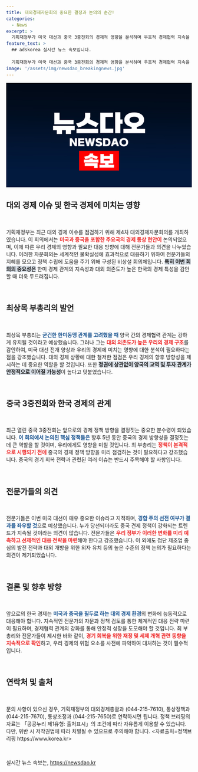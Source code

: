 ```yaml
---
title: 대외경제자문회의 중요한 결정과 논의의 순간!
categories:
  - News
excerpt: >
  기획재정부가 미국 대선과 중국 3중전회의 경제적 영향을 분석하며 우호적 경제협력 지속을 강조했습니다. 전문가들은 선제적 대응 전략의 필요성을 제기하며, 글로벌 불확실성에 효율적으로 대응할 방안을 모색하고 있습니다.
feature_text: >
  ## adskorea 실시간 뉴스 속보입니다.

  기획재정부가 미국 대선과 중국 3중전회의 경제적 영향을 분석하며 우호적 경제협력 지속을 강조했습니다. 전문가들은 선제적 대응 전략의 필요성을 제기하며, 글로벌 불확실성에 효율적으로 대응할 방안을 모색하고 있습니다.
image: '/assets/img/newsdao_breakingnews.jpg'
---
```


<p><img src="/assets/img/newsdao_breakingnews.jpg" alt="adskorea 속보" /></p>

<h2 data-ke-size="size26">대외 경제 이슈 및 한국 경제에 미치는 영향</h2>

<p data-ke-size="size16">&nbsp;</p>

<p>기획재정부는 최근 대외 경제 이슈를 점검하기 위해 제4차 대외경제자문회의를 개최하였습니다. 이 회의에서는 <b><span style="color: #ee2323;">미국과 중국을 포함한 주요국의 경제 통상 현안이</span></b> 논의되었으며, 이에 따른 우리 경제의 영향과 필요한 대응 방향에 대해 전문가들과 의견을 나누었습니다. 이러한 자문회의는 세계적인 불확실성에 효과적으로 대응하기 위하여 전문가들의 지혜를 모으고 정책 수립에 도움을 주기 위해 구성된 비상설 회의체입니다. <b><span style="background-color: #21538527;">특히 이번 회의의 중요성은</span></b> 한미 경제 관계의 지속성과 대외 의존도가 높은 한국의 경제 특성을 감안할 때 더욱 두드러집니다.</p>

<p data-ke-size="size16">&nbsp;</p>

<h2 data-ke-size="size26">최상목 부총리의 발언</h2>

<p data-ke-size="size16">&nbsp;</p>

<p>최상목 부총리는 <b><span style="color: #1a5490;">굳건한 한미동맹 관계를 고려했을 때</span></b> 양국 간의 경제협력 관계는 강하게 유지될 것이라고 예상했습니다. 그러나 그는 <b><span style="color: #ee2323;">대외 의존도가 높은 우리의 경제 구조</span></b>를 감안하여, 미국 대선 전개 양상과 우리의 경제에 미치는 영향에 대한 분석이 필요하다는 점을 강조했습니다. 대외 경제 상황에 대한 철저한 점검은 우리 경제의 향후 방향성을 제시하는 데 중요한 역할을 할 것입니다. 또한 <b><span style="background-color: #21538527;">정권에 상관없이 양국의 교역 및 투자 관계가 안정적으로 이어질 가능성</span></b>이 높다고 덧붙였습니다.</p>

<p data-ke-size="size16">&nbsp;</p>

<h2 data-ke-size="size26">중국 3중전회와 한국 경제의 관계</h2>

<p data-ke-size="size16">&nbsp;</p>

<p>최근 열린 중국 3중전회는 앞으로의 경제 정책 방향을 결정짓는 중요한 분수령이 되었습니다. <b><span style="color: #1a5490;">이 회의에서 논의된 핵심 정책들은</span></b> 향후 5년 동안 중국의 경제 방향성을 결정짓는 데 큰 역할을 할 것이며, 우리에게도 영향을 미칠 것입니다. 최 부총리는 <b><span style="color: #ee2323;">정책이 본격적으로 시행되기 전에</span></b> 중국의 경제 정책 방향을 미리 점검하는 것이 필요하다고 강조했습니다. 중국의 경기 회복 전략과 관련된 여러 이슈는 반드시 주목해야 할 사항입니다.</p>

<p data-ke-size="size16">&nbsp;</p>

<h2 data-ke-size="size26">전문가들의 의견</h2>

<p data-ke-size="size16">&nbsp;</p>

<p>전문가들은 이번 미국 대선이 매우 중요한 이슈라고 지적하며, <b><span style="color: #1a5490;">경합 주의 선전 여부가 결과를 좌우할 것</span></b>으로 예상했습니다. 누가 당선되더라도 중국 견제 정책이 강화되는 트렌드가 지속될 것이라는 의견이 많습니다. 전문가들은 <b><span style="color: #ee2323;">우리 정부가 이러한 변화를 미리 예측하고 선제적인 대응 전략을 마련</span></b>해야 한다고 강조했습니다. 이 외에도 첨단 제조업 중심의 발전 전략과 대외 개방을 위한 외자 유치 등의 높은 수준의 정책 논의가 필요하다는 의견이 제기되었습니다.</p>

<p data-ke-size="size16">&nbsp;</p>

<h2 data-ke-size="size26">결론 및 향후 방향</h2>

<p data-ke-size="size16">&nbsp;</p>

<p>앞으로의 한국 경제는 <b><span style="color: #1a5490;">미국과 중국을 필두로 하는 대외 경제 환경</span></b>의 변화에 능동적으로 대응해야 합니다. 지속적인 전문가의 자문과 정책 검토를 통한 체계적인 대응 전략 마련이 필요하며, 경제협력 관계의 강화를 통해 안정적 성장을 도모해야 할 것입니다. 최 부총리와 전문가들이 제시한 바와 같이, <b><span style="color: #ee2323;">경기 회복을 위한 재정 및 세제 개혁 관련 동향을 지속적으로 확인</span></b>하고, 우리 경제의 위험 요소를 사전에 파악하여 대처하는 것이 필수적입니다. </p>

<p data-ke-size="size16">&nbsp;</p>

<h2 data-ke-size="size26">연락처 및 출처</h2>

<p data-ke-size="size16">&nbsp;</p>

<p>문의 사항이 있으신 경우, 기획재정부의 대외경제총괄과 (044-215-7610), 통상정책과 (044-215-7670), 통상조정과 (044-215-7650)로 연락하시면 됩니다. 정책 브리핑의 자료는 「공공누리 제1유형: 출처표시」의 조건에 따라 자유롭게 이용할 수 있습니다. 다만, 위반 시 저작권법에 따라 처벌될 수 있으므로 주의해야 합니다. &lt;자료출처=정책브리핑 https://www.korea.kr></p>

<p data-ke-size="size16">&nbsp;</p>
실시간 뉴스 속보는, <a href="https://newsdao.kr" rel="dofollow">https://newsdao.kr</a>


